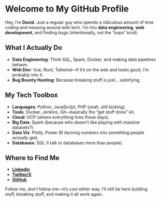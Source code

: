 # Welcome to My GitHub Profile  

Hey, I’m **David**. Just a regular guy who spends a ridiculous amount of time coding and messing around with tech. I’m into **data engineering**, **web development**, and finding bugs (intentionally, not the “oops” kind).  

## What I Actually Do  

- **Data Engineering**: Think SQL, Spark, Docker, and making data pipelines behave.  
- **Web Dev**: Vue, Nuxt, Tailwind—if it’s on the web and looks good, I’m probably into it.  
- **Bug Bounty Hunting**: Because breaking stuff is just… satisfying.  

## My Tech Toolbox  

- **Languages**: Python, JavaScript, PHP (yeah, still kicking).  
- **Tools**: Docker, Jenkins, Git—basically the “get stuff done” kit.  
- **Cloud**: GCP (where everything lives these days).  
- **Big Data**: Spark (because who doesn’t like playing with massive datasets?).  
- **Data Viz**: Plotly, Power BI (turning numbers into something people *actually* get).  
- **Databases**: SQL (I talk to databases more than people).  

## Where to Find Me  

- **[LinkedIn](https://www.linkedin.com/in/mwangi-david-6b279a2b4/)**  
- **[Twitter/X](https://x.com/DavidMwang976)**  
- **[GitHub](https://github.com/Dave-019)**  

Follow me, don’t follow me—it’s cool either way. I’ll still be here building stuff, breaking stuff, and making it all work again.  
